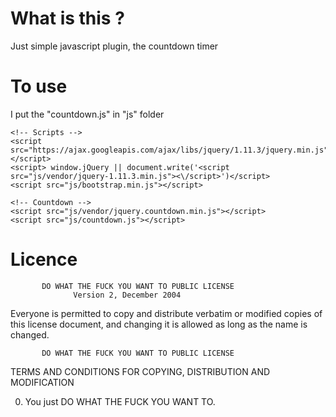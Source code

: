 # What is this ?

Just simple javascript plugin, the countdown timer


# To use
 
I put the "countdown.js" in "js" folder

<div class="row">
     <span id="timer" class="timer"></span>
</div>

 	<!-- Scripts -->
    <script src="https://ajax.googleapis.com/ajax/libs/jquery/1.11.3/jquery.min.js"></script>
    <script> window.jQuery || document.write('<script src="js/vendor/jquery-1.11.3.min.js"><\/script>')</script>
    <script src="js/bootstrap.min.js"></script>

    <!-- Countdown -->
    <script src="js/vendor/jquery.countdown.min.js"></script>
    <script src="js/countdown.js"></script>

# Licence

           DO WHAT THE FUCK YOU WANT TO PUBLIC LICENSE 
                  Version 2, December 2004 

 Everyone is permitted to copy and distribute verbatim or modified 
 copies of this license document, and changing it is allowed as long 
 as the name is changed. 

           DO WHAT THE FUCK YOU WANT TO PUBLIC LICENSE 
 TERMS AND CONDITIONS FOR COPYING, DISTRIBUTION AND MODIFICATION 

  0. You just DO WHAT THE FUCK YOU WANT TO.

